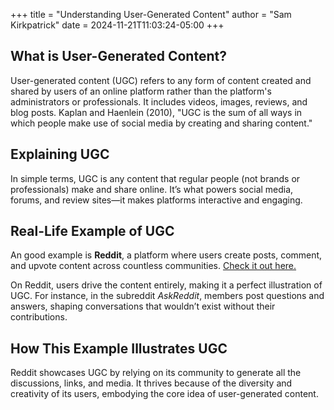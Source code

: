 +++
title = "Understanding User-Generated Content" 
author = "Sam Kirkpatrick"
date = 2024-11-21T11:03:24-05:00
+++

## What is User-Generated Content?  
User-generated content (UGC) refers to any form of content created and shared by users of an online platform rather than the platform's administrators or professionals. It includes videos, images, reviews, and blog posts. Kaplan and Haenlein (2010), "UGC is the sum of all ways in which people make use of social media by creating and sharing content."

## Explaining UGC  
In simple terms, UGC is any content that regular people (not brands or professionals) make and share online. It’s what powers social media, forums, and review sites—it makes platforms interactive and engaging.

## Real-Life Example of UGC  
An good example is **Reddit**, a platform where users create posts, comment, and upvote content across countless communities. [Check it out here.](https://www.reddit.com)

On Reddit, users drive the content entirely, making it a perfect illustration of UGC. For instance, in the subreddit *AskReddit*, members post questions and answers, shaping conversations that wouldn’t exist without their contributions.

## How This Example Illustrates UGC  
Reddit showcases UGC by relying on its community to generate all the discussions, links, and media. It thrives because of the diversity and creativity of its users, embodying the core idea of user-generated content.
